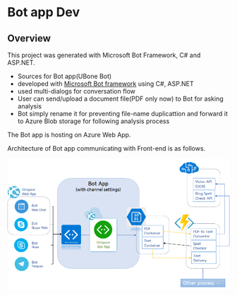 # Bot app Dev 

## Overview

This project was generated with Microsoft Bot Framework, C# and ASP.NET.

- Sources for Bot app(UBone Bot)
- developed with [Microsoft Bot framework](https://dev.botframework.com/) using C#, ASP.NET
- used multi-dialogs for conversation flow
- User can send/upload a document file(PDF only now) to Bot for asking analysis
- Bot simply rename it for preventing file-name duplicattion and forward it to Azure Blob storage for following analysis process

The Bot app is hosting on Azure Web App.

Architecture of Bot app communicating with Front-end is as follows.

![Front-end UI Architecture](images/botapp.png)
